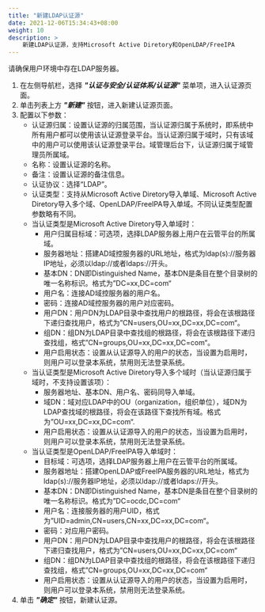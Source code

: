 ```yaml
---
title: "新建LDAP认证源"
date: 2021-12-06T15:34:43+08:00
weight: 10
description: >
    新建LDAP认证源，支持Microsoft Active Diretory和OpenLDAP/FreeIPA
---
```


请确保用户环境中存在LDAP服务器。

1. 在左侧导航栏，选择 **_"认证与安全/认证体系/认证源"_** 菜单项，进入认证源页面。
2. 单击列表上方 **_"新建"_** 按钮，进入新建认证源页面。
2. 配置以下参数：
    - 认证源归属：设置认证源的归属范围，当认证源归属于系统时，即系统中所有用户都可以使用该认证源登录平台。当认证源归属于域时，只有该域中的用户可以使用该认证源登录平台。域管理后台下，认证源归属于域管理员所属域。
    - 名称：设置认证源的名称。
    - 备注：设置认证源的备注信息。
    - 认证协议：选择“LDAP”。
    - 认证类型：支持从Microsoft Active Diretory导入单域、Microsoft Active Diretory导入多个域、OpenLDAP/FreeIPA导入单域。不同认证类型配置参数略有不同。
    - 当认证类型是Microsoft Active Diretory导入单域时：
        - 用户归属目标域：可选项，选择LDAP服务器上用户在云管平台的所属域。
        - 服务器地址：搭建AD域控服务器的URL地址，格式为ldap(s)://服务器IP地址，必须以ldap://或者ldaps://开头。
        - 基本DN：DN即Distinguished Name，基本DN是条目在整个目录树的唯一名称标识。格式为”DC=xx,DC=com“
        - 用户名：连接AD域控服务器的用户名。
        - 密码：连接AD域控服务器的用户对应密码。
        - 用户DN：用户DN为LDAP目录中查找用户的根路径，将会在该根路径下递归查找用户，格式为”CN=users,OU=xx,DC=xx,DC=com“。
        - 组DN：组DN为LDAP目录中查找组的根路径，将会在该根路径下递归查找组，格式”CN=groups,OU=xx,DC=xx,DC=com“。
        - 用户启用状态：设置从认证源导入的用户的状态，当设置为启用时，则用户可以登录本系统，禁用则无法登录系统。 
    - 当认证类型是Microsoft Active Diretory导入多个域时（当认证源归属于域时，不支持设置该项）：
        - 服务器地址、基本DN、用户名、密码同导入单域。
        - 域DN：域对应LDAP中的OU（organization，组织单位），域DN为LDAP查找域的根路径，将会在该路径下查找所有域。格式为”OU=xx,DC=xx,DC=com“.
        - 用户启用状态：设置从认证源导入的用户的状态，当设置为启用时，则用户可以登录本系统，禁用则无法登录系统。
    - 当认证类型是OpenLDAP/FreeIPA导入单域时：
        - 目标域：可选项，选择LDAP服务器上用户在云管平台的所属域。
        - 服务器地址：搭建OpenLDAP或FreeIPA服务器的URL地址，格式为ldap(s)://服务器IP地址，必须以ldap://或者ldaps://开头。
        - 基本DN：DN即Distinguished Name，基本DN是条目在整个目录树的唯一名称标识。格式为”DC=ocdc,DC=com“
        - 用户名：连接服务器的用户UID，格式为”UID=admin,CN=users,CN=xx,DC=xx,DC=com“。
        - 密码：对应用户密码。
        - 用户DN：用户DN为LDAP目录中查找用户的根路径，将会在该根路径下递归查找用户，格式为”CN=users,OU=xx,DC=xx,DC=com“
        - 组DN：组DN为LDAP目录中查找组的根路径，将会在该根路径下递归查找组，格式”CN=groups,OU=xx,DC=xx,DC=com“
        - 用户启用状态：设置从认证源导入的用户的状态，当设置为启用时，则用户可以登录本系统，禁用则无法登录系统。
3. 单击 **_"确定"_** 按钮，新建认证源。
